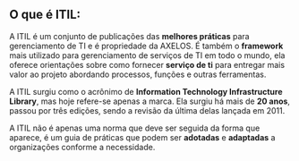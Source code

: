 ## O que é ITIL: 

A ITIL é um conjunto de publicações das **melhores práticas** para gerenciamento de TI e é propriedade da AXELOS. É também o **framework** mais utilizado para gerenciamento de serviços de TI em todo o mundo, ela oferece orientações sobre como fornecer **serviço de ti** para entregar mais valor ao projeto abordando processos, funções e outras ferramentas.

A ITIL surgiu como o acrônimo de **Information Technology Infrastructure Library**, mas hoje refere-se apenas a marca. Ela surgiu há mais de **20 anos**, passou por três edições, sendo a revisão da última delas lançada em 2011.

A ITIL não é apenas uma norma que deve ser seguida da forma que aparece, é um guia de práticas que podem ser **adotadas** e **adaptadas** a organizações conforme a necessidade.